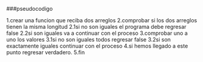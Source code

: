 ###pseudocodigo

1.crear una funcion que reciba dos arreglos
2.comprobar si los dos arreglos tienen la misma longitud
  2.1si no son iguales el programa debe regresar false
  2.2si son iguales va a continuar con el proceso
3.comprobar uno a uno los valores
  3.1si no son iguales todos regresar false
  3.2si son exactamente iguales continuar con el proceso
4.si hemos llegado a este punto regresar verdadero.
5.fin
